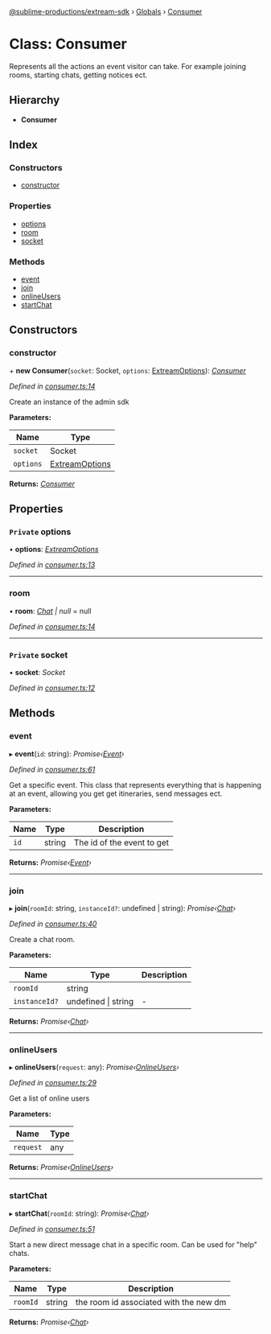 [@sublime-productions/extream-sdk](../README.md) › [Globals](../globals.md) › [Consumer](consumer.md)

# Class: Consumer

Represents all the actions an event visitor can take. For example joining rooms, starting chats, getting notices ect.

## Hierarchy

* **Consumer**

## Index

### Constructors

* [constructor](consumer.md#constructor)

### Properties

* [options](consumer.md#private-options)
* [room](consumer.md#room)
* [socket](consumer.md#private-socket)

### Methods

* [event](consumer.md#event)
* [join](consumer.md#join)
* [onlineUsers](consumer.md#onlineusers)
* [startChat](consumer.md#startchat)

## Constructors

###  constructor

\+ **new Consumer**(`socket`: Socket, `options`: [ExtreamOptions](../interfaces/extreamoptions.md)): *[Consumer](consumer.md)*

*Defined in [consumer.ts:14](https://github.com/Extream-SaaS/ex-sdk/blob/849839b/src/consumer.ts#L14)*

Create an instance of the admin sdk

**Parameters:**

Name | Type |
------ | ------ |
`socket` | Socket |
`options` | [ExtreamOptions](../interfaces/extreamoptions.md) |

**Returns:** *[Consumer](consumer.md)*

## Properties

### `Private` options

• **options**: *[ExtreamOptions](../interfaces/extreamoptions.md)*

*Defined in [consumer.ts:13](https://github.com/Extream-SaaS/ex-sdk/blob/849839b/src/consumer.ts#L13)*

___

###  room

• **room**: *[Chat](chat.md) | null* = null

*Defined in [consumer.ts:14](https://github.com/Extream-SaaS/ex-sdk/blob/849839b/src/consumer.ts#L14)*

___

### `Private` socket

• **socket**: *Socket*

*Defined in [consumer.ts:12](https://github.com/Extream-SaaS/ex-sdk/blob/849839b/src/consumer.ts#L12)*

## Methods

###  event

▸ **event**(`id`: string): *Promise‹[Event](event.md)›*

*Defined in [consumer.ts:61](https://github.com/Extream-SaaS/ex-sdk/blob/849839b/src/consumer.ts#L61)*

Get a specific event. This class that represents everything that is happening at an event, allowing you get get itineraries, send messages ect.

**Parameters:**

Name | Type | Description |
------ | ------ | ------ |
`id` | string | The id of the event to get  |

**Returns:** *Promise‹[Event](event.md)›*

___

###  join

▸ **join**(`roomId`: string, `instanceId?`: undefined | string): *Promise‹[Chat](chat.md)›*

*Defined in [consumer.ts:40](https://github.com/Extream-SaaS/ex-sdk/blob/849839b/src/consumer.ts#L40)*

Create a chat room.

**Parameters:**

Name | Type | Description |
------ | ------ | ------ |
`roomId` | string |   |
`instanceId?` | undefined &#124; string | - |

**Returns:** *Promise‹[Chat](chat.md)›*

___

###  onlineUsers

▸ **onlineUsers**(`request`: any): *Promise‹[OnlineUsers](onlineusers.md)›*

*Defined in [consumer.ts:29](https://github.com/Extream-SaaS/ex-sdk/blob/849839b/src/consumer.ts#L29)*

Get a list of online users

**Parameters:**

Name | Type |
------ | ------ |
`request` | any |

**Returns:** *Promise‹[OnlineUsers](onlineusers.md)›*

___

###  startChat

▸ **startChat**(`roomId`: string): *Promise‹[Chat](chat.md)›*

*Defined in [consumer.ts:51](https://github.com/Extream-SaaS/ex-sdk/blob/849839b/src/consumer.ts#L51)*

Start a new direct message chat in a specific room. Can be used for "help" chats.

**Parameters:**

Name | Type | Description |
------ | ------ | ------ |
`roomId` | string | the room id associated with the new dm  |

**Returns:** *Promise‹[Chat](chat.md)›*
